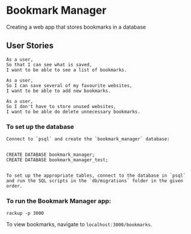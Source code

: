 # Bookmark Manager

Creating a web app that stores bookmarks in a database

## User Stories
```
As a user,
So that I can see what is saved,
I want to be able to see a list of bookmarks.
```
```
As a user,
So I can save several of my favourite websites,
I want to be able to add new bookmarks.
```
```
As a user,
So I don't have to store unused websites,
I want to be able do delete unnecessary bookmarks.
```
### To set up the database

	Connect to `psql` and create the `bookmark_manager` database:


	CREATE DATABASE bookmark_manager;
	CREATE DATABASE bookmark_manager_test;


	To set up the appropriate tables, connect to the database in `psql` and run the SQL scripts in the `db/migrations` folder in the given order.

### To run the Bookmark Manager app:


	rackup -p 3000

  To view bookmarks, navigate to `localhost:3000/bookmarks`.
